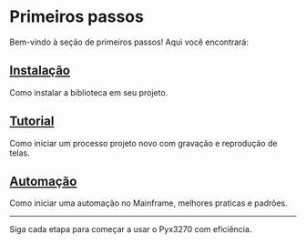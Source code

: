 # Primeiros passos

Bem-vindo à seção de primeiros passos! Aqui você encontrará:

## [Instalação](instalacao.md)  
Como instalar a biblioteca em seu projeto.

## [Tutorial](automacao.md)  
Como iniciar um processo projeto novo com gravação e reprodução de telas.

## [Automação](automacao.md)  
Como iniciar uma automação no Mainframe, melhores praticas e padrões.

---
Siga cada etapa para começar a usar o Pyx3270 com eficiência.